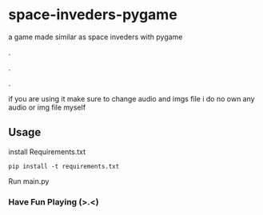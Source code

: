# space-inveders-pygame

a game made similar as space inveders with pygame

.

.

.

if you are using it make sure to change audio and imgs file i do no own any audio or img file myself

## Usage

install Requirements.txt

```
pip install -t requirements.txt
```

Run main.py


### Have Fun Playing (>.<)
